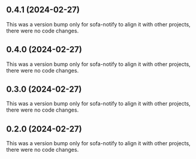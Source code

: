 ## 0.4.1 (2024-02-27)

This was a version bump only for sofa-notify to align it with other projects, there were no code changes.

## 0.4.0 (2024-02-27)

This was a version bump only for sofa-notify to align it with other projects, there were no code changes.

## 0.3.0 (2024-02-27)

This was a version bump only for sofa-notify to align it with other projects, there were no code changes.

## 0.2.0 (2024-02-27)

This was a version bump only for sofa-notify to align it with other projects, there were no code changes.